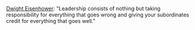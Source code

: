 <a href="https://www.goodreads.com/quotes/815997-leadership-consists-of-nothing-but-taking-responsibility-for-everything-that">Dwight Eisenhower</a>: "Leadership consists of nothing but taking responsibility for everything that goes wrong and giving your subordinates credit for everything that goes well."
